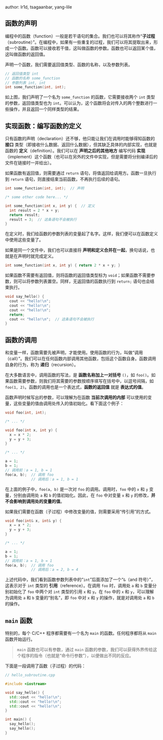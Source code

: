 author: Ir1d, tsagaanbar, yang-lile

## 函数的声明

编程中的函数（function）一般是若干语句的集合。我们也可以将其称作“**子过程**（subroutine）”。在编程中，如果有一些重复的过程，我们可以将其提取出来，形成一个函数。函数可以接收若干值，这叫做函数的参数。函数也可以返回某个值，这叫做函数的返回值。

声明一个函数，我们需要返回值类型、函数的名称，以及参数列表。

```cpp
// 返回值类型 int
// 函数的名称 some_function
// 参数列表 int, int
int some_function(int, int);
```

如上图，我们声明了一个名为 `some_function` 的函数，它需要接收两个 `int` 类型的参数，返回值类型也为 `int`。可以认为，这个函数将会对传入的两个整数进行一些操作，并且返回一个同样类型的结果。

## 实现函数：编写函数的定义

只有函数的声明（declaration）还不够，他只能让我们在调用时能够得知函数的 **接口** 类型（即接收什么数据、返回什么数据），但其缺乏具体的内部实现，也就是函数的 **定义**（definition）。我们可以在 **声明之后的其他地方** 编写代码 **实现**（implement）这个函数（也可以在另外的文件中实现，但是需要将分别编译后的文件在链接时一并给出）。

如果函数有返回值，则需要通过 `return` 语句，将值返回给调用方。函数一旦执行到 `return` 语句，则直接结束当前函数，不再执行后续的语句。

```cpp
int some_function(int, int);  // 声明

/* some other code here... */

int some_function(int x, int y) {  // 定义
  int result = 2 * x + y;
  return result;
  result = 3;  // 这条语句不会被执行
}
```

在定义时，我们给函数的参数列表的变量起了名字。这样，我们便可以在函数定义中使用这些变量了。

如果是同一个文件中，我们也可以直接将 **声明和定义合并在一起**，换句话说，也就是在声明时就完成定义。

```cpp
int some_function(int x, int y) { return 2 * x + y; }
```

如果函数不需要有返回值，则将函数的返回值类型标为 `void`；如果函数不需要参数，则可以将参数列表置空。同样，无返回值的函数执行到 `return;` 语句也会结束执行。

```cpp
void say_hello() {
  cout << "hello!\n";
  cout << "hello!\n";
  cout << "hello!\n";
  return;
  cout << "hello!\n";  // 这条语句不会被执行
}
```

## 函数的调用

和变量一样，函数需要先被声明，才能使用。使用函数的行为，叫做“调用（call）”。我们可以在任何函数内部调用其他函数，包括这个函数自身。函数调用自身的行为，称为 **递归**（recursion）。

在大多数语言中，调用函数的写法，是 **函数名称加上一对括号** `()`，如 `foo()`。如果函数需要参数，则我们将其需要的参数按顺序填写在括号中，以逗号间隔，如 `foo(1, 2)`。函数的调用也是一个表达式，**函数的返回值** 就是 **表达式的值**。

函数声明时候写出的参数，可以理解为在函数 **当前次调用的内部** 可以使用的变量，这些变量的值由调用处传入的值初始化。看下面这个例子：

```cpp
void foo(int, int);

/* ... */

void foo(int x, int y) {
  x = x * 2;
  y = y + 3;
}

/* ... */

a = 1;
b = 1;
// 调用前：a = 1, b = 1
foo(a, b);  // 调用 foo
            // 调用后：a = 1, b = 1
```

在上面的例子中，`foo(a, b)` 是一次对 `foo` 的调用。调用时，`foo` 中的 `x` 和 `y` 变量，分别由调用处 `a` 和 `b` 的值初始化。因此，在 `foo` 中对变量 `x` 和 `y` 的修改，**并不会影响到调用处的变量的值**。

如果我们需要在函数（子过程）中修改变量的值，则需要采用“传引用”的方式。

```cpp
void foo(int& x, int& y) {
  x = x * 2;
  y = y + 3;
}

/* ... */

a = 1;
b = 1;
// 调用前：a = 1, b = 1
foo(a, b);  // 调用 foo
            // 调用后：a = 2, b = 4
```

上述代码中，我们看到函数参数列表中的“`int`”后面添加了一个“`&`（and 符号）”，这表示对于 `int` 类型的 **引用**（reference）。在调用 `foo` 时，调用处 `a` 和 `b` 变量分别初始化了 `foo` 中两个对 `int` 类型的引用 `x` 和 `y`。在 `foo` 中的 `x` 和 `y`，可以理解为调用处 `a` 和 `b` 变量的“别名”，即 `foo` 中对 `x` 和 `y` 的操作，就是对调用处 `a` 和 `b` 的操作。

## `main` 函数

特别的，每个 C/C++ 程序都需要有一个名为 `main` 的函数。任何程序都将从 `main` 函数开始运行。

> `main` 函数也可以有参数，通过 `main` 函数的参数，我们可以获得外界传给这个程序的指令（也就是“命令行参数”），以便做出不同的反应。

下面是一段调用了函数（子过程）的代码：

```cpp
// hello_subroutine.cpp

#include <iostream>

void say_hello() {
  std::cout << "hello!\n";
  std::cout << "hello!\n";
  std::cout << "hello!\n";
}

int main() {
  say_hello();
  say_hello();
}
```

